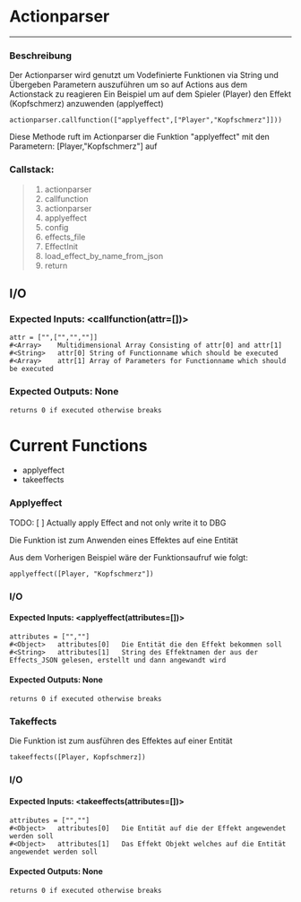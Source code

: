 # Actionparser

---

### Beschreibung

Der Actionparser wird genutzt um Vodefinierte Funktionen via String und Übergeben Parametern auszuführen um so auf Actions aus dem Actionstack zu reagieren
Ein Beispiel um auf dem Spieler (Player) den Effekt (Kopfschmerz) anzuwenden (applyeffect)

`actionparser.callfunction(["applyeffect",["Player","Kopfschmerz"]]))`

Diese Methode ruft im Actionparser die Funktion "applyeffect" mit den Parametern: [Player,"Kopfschmerz"] auf


### Callstack:

>1. actionparser
>2. callfunction
>3. actionparser
>4. applyeffect
>5. config
>6. effects_file
>7. EffectInit
>8. load_effect_by_name_from_json
>9. return


## I/O

### Expected Inputs: <callfunction(attr=[])>
    attr = ["",["","",""]]
    #<Array>    Multidimensional Array Consisting of attr[0] and attr[1]
    #<String>   attr[0] String of Functionname which should be executed
    #<Array>    attr[1] Array of Parameters for Functionname which should be executed

### Expected Outputs: None
    returns 0 if executed otherwise breaks



# Current Functions

- applyeffect
- takeeffects

### Applyeffect

TODO:
[ ] Actually apply Effect and not only write it to DBG

Die Funktion ist zum Anwenden eines Effektes auf eine Entität

Aus dem Vorherigen Beispiel wäre der Funktionsaufruf wie folgt:

`applyeffect([Player, "Kopfschmerz"])`

### I/O

#### Expected Inputs: <applyeffect(attributes=[])>
    attributes = ["",""]
    #<Object>   attributes[0]   Die Entität die den Effekt bekommen soll
    #<String>   attributes[1]   String des Effektnamen der aus der Effects_JSON gelesen, erstellt und dann angewandt wird

#### Expected Outputs: None
    returns 0 if executed otherwise breaks


### Takeffects

Die Funktion ist zum ausführen des Effektes auf einer Entität

`takeeffects([Player, Kopfschmerz])`

### I/O

#### Expected Inputs: <takeeffects(attributes=[])>
    attributes = ["",""]
    #<Object>   attributes[0]   Die Entität auf die der Effekt angewendet werden soll
    #<Object>   attributes[1]   Das Effekt Objekt welches auf die Entität angewendet werden soll

#### Expected Outputs: None
    returns 0 if executed otherwise breaks
